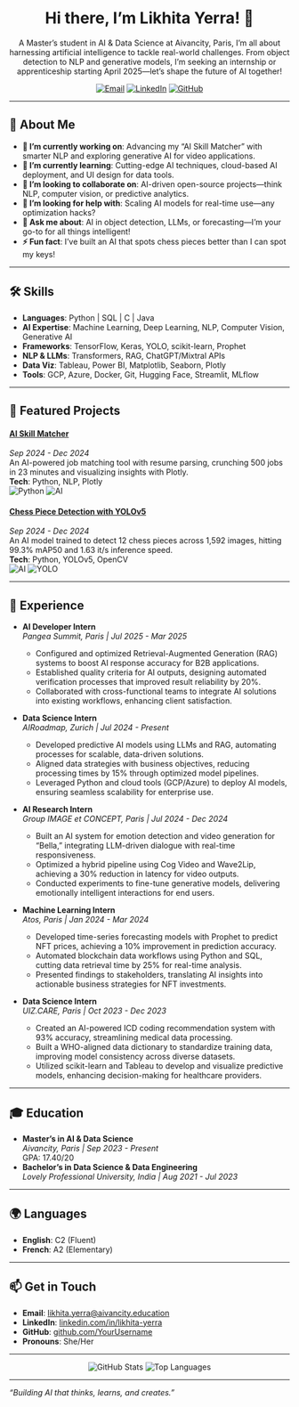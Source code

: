 <div align="center">
  <h1>Hi there, I’m Likhita Yerra! 👋</h1>
  <p>A Master’s student in AI & Data Science at Aivancity, Paris, I’m all about harnessing artificial intelligence to tackle real-world challenges. From object detection to NLP and generative models, I’m seeking an internship or apprenticeship starting April 2025—let’s shape the future of AI together!</p>
  <a href="mailto:likhita.yerra@aivancity.education"><img src="https://img.shields.io/badge/Email-Me-blue?logo=gmail" alt="Email"></a>
  <a href="https://linkedin.com/in/likhita-yerra"><img src="https://img.shields.io/badge/LinkedIn-Connect-blue?logo=linkedin" alt="LinkedIn"></a>
  <a href="https://github.com/YourUsername"><img src="https://img.shields.io/badge/GitHub-Follow-black?logo=github" alt="GitHub"></a>
</div>

---

## 🚀 About Me  
- **🔭 I’m currently working on**: Advancing my “AI Skill Matcher” with smarter NLP and exploring generative AI for video applications.  
- **🌱 I’m currently learning**: Cutting-edge AI techniques, cloud-based AI deployment, and UI design for data tools.  
- **👯 I’m looking to collaborate on**: AI-driven open-source projects—think NLP, computer vision, or predictive analytics.  
- **🤔 I’m looking for help with**: Scaling AI models for real-time use—any optimization hacks?  
- **💬 Ask me about**: AI in object detection, LLMs, or forecasting—I’m your go-to for all things intelligent!  
- **⚡ Fun fact**: I’ve built an AI that spots chess pieces better than I can spot my keys!  

---

## 🛠 Skills  
- **Languages**: Python | SQL | C | Java  
- **AI Expertise**: Machine Learning, Deep Learning, NLP, Computer Vision, Generative AI  
- **Frameworks**: TensorFlow, Keras, YOLO, scikit-learn, Prophet  
- **NLP & LLMs**: Transformers, RAG, ChatGPT/Mixtral APIs  
- **Data Viz**: Tableau, Power BI, Matplotlib, Seaborn, Plotly  
- **Tools**: GCP, Azure, Docker, Git, Hugging Face, Streamlit, MLflow  

---

## 🌟 Featured Projects  
#### [AI Skill Matcher](https://github.com/YourUsername/AI-Skill-Matcher)  
*Sep 2024 - Dec 2024*  
An AI-powered job matching tool with resume parsing, crunching 500 jobs in 23 minutes and visualizing insights with Plotly.  
**Tech**: Python, NLP, Plotly  
![Python](https://img.shields.io/badge/Python-3.9-blue?logo=python) ![AI](https://img.shields.io/badge/AI-NLP-orange)

#### [Chess Piece Detection with YOLOv5](https://github.com/YourUsername/Chess-Piece-Detection)  
*Sep 2024 - Dec 2024*  
An AI model trained to detect 12 chess pieces across 1,592 images, hitting 99.3% mAP50 and 1.63 it/s inference speed.  
**Tech**: Python, YOLOv5, OpenCV  
![AI](https://img.shields.io/badge/AI-Vision-green) ![YOLO](https://img.shields.io/badge/YOLO-v5-blue)

---

## 💼 Experience  
- **AI Developer Intern**  
  *Pangea Summit, Paris | Jul 2025 - Mar 2025*  
  - Configured and optimized Retrieval-Augmented Generation (RAG) systems to boost AI response accuracy for B2B applications.  
  - Established quality criteria for AI outputs, designing automated verification processes that improved result reliability by 20%.  
  - Collaborated with cross-functional teams to integrate AI solutions into existing workflows, enhancing client satisfaction.  

- **Data Science Intern**  
  *AIRoadmap, Zurich | Jul 2024 - Present*  
  - Developed predictive AI models using LLMs and RAG, automating processes for scalable, data-driven solutions.  
  - Aligned data strategies with business objectives, reducing processing times by 15% through optimized model pipelines.  
  - Leveraged Python and cloud tools (GCP/Azure) to deploy AI models, ensuring seamless scalability for enterprise use.  

- **AI Research Intern**  
  *Group IMAGE et CONCEPT, Paris | Jul 2024 - Dec 2024*  
  - Built an AI system for emotion detection and video generation for “Bella,” integrating LLM-driven dialogue with real-time responsiveness.  
  - Optimized a hybrid pipeline using Cog Video and Wave2Lip, achieving a 30% reduction in latency for video outputs.  
  - Conducted experiments to fine-tune generative models, delivering emotionally intelligent interactions for end users.  

- **Machine Learning Intern**  
  *Atos, Paris | Jan 2024 - Mar 2024*  
  - Developed time-series forecasting models with Prophet to predict NFT prices, achieving a 10% improvement in prediction accuracy.  
  - Automated blockchain data workflows using Python and SQL, cutting data retrieval time by 25% for real-time analysis.  
  - Presented findings to stakeholders, translating AI insights into actionable business strategies for NFT investments.  

- **Data Science Intern**  
  *UIZ.CARE, Paris | Oct 2023 - Dec 2023*  
  - Created an AI-powered ICD coding recommendation system with 93% accuracy, streamlining medical data processing.  
  - Built a WHO-aligned data dictionary to standardize training data, improving model consistency across diverse datasets.  
  - Utilized scikit-learn and Tableau to develop and visualize predictive models, enhancing decision-making for healthcare providers.  

---

## 🎓 Education  
- **Master’s in AI & Data Science**  
  *Aivancity, Paris | Sep 2023 - Present*  
  GPA: 17.40/20  
- **Bachelor’s in Data Science & Data Engineering**  
  *Lovely Professional University, India | Aug 2021 - Jul 2023*  

---

## 🌍 Languages  
- **English**: C2 (Fluent)  
- **French**: A2 (Elementary)  

---

## 📫 Get in Touch  
- **Email**: [likhita.yerra@aivancity.education](mailto:likhita.yerra@aivancity.education)  
- **LinkedIn**: [linkedin.com/in/likhita-yerra](https://linkedin.com/in/likhita-yerra)  
- **GitHub**: [github.com/YourUsername](https://github.com/LikhitaYerra)
- **Pronouns**: She/Her  

---

<div align="center">
  <img src="https://github-readme-stats.vercel.app/api?username=YourUsername&show_icons=true&theme=light" alt="GitHub Stats" />
  <img src="https://github-readme-stats.vercel.app/api/top-langs/?username=YourUsername&layout=compact&theme=light" alt="Top Languages" />
</div>

---
*“Building AI that thinks, learns, and creates.”*
